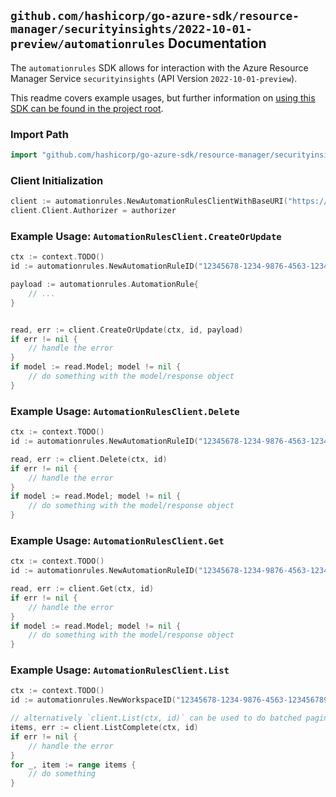 
## `github.com/hashicorp/go-azure-sdk/resource-manager/securityinsights/2022-10-01-preview/automationrules` Documentation

The `automationrules` SDK allows for interaction with the Azure Resource Manager Service `securityinsights` (API Version `2022-10-01-preview`).

This readme covers example usages, but further information on [using this SDK can be found in the project root](https://github.com/hashicorp/go-azure-sdk/tree/main/docs).

### Import Path

```go
import "github.com/hashicorp/go-azure-sdk/resource-manager/securityinsights/2022-10-01-preview/automationrules"
```


### Client Initialization

```go
client := automationrules.NewAutomationRulesClientWithBaseURI("https://management.azure.com")
client.Client.Authorizer = authorizer
```


### Example Usage: `AutomationRulesClient.CreateOrUpdate`

```go
ctx := context.TODO()
id := automationrules.NewAutomationRuleID("12345678-1234-9876-4563-123456789012", "example-resource-group", "workspaceValue", "automationRuleIdValue")

payload := automationrules.AutomationRule{
	// ...
}


read, err := client.CreateOrUpdate(ctx, id, payload)
if err != nil {
	// handle the error
}
if model := read.Model; model != nil {
	// do something with the model/response object
}
```


### Example Usage: `AutomationRulesClient.Delete`

```go
ctx := context.TODO()
id := automationrules.NewAutomationRuleID("12345678-1234-9876-4563-123456789012", "example-resource-group", "workspaceValue", "automationRuleIdValue")

read, err := client.Delete(ctx, id)
if err != nil {
	// handle the error
}
if model := read.Model; model != nil {
	// do something with the model/response object
}
```


### Example Usage: `AutomationRulesClient.Get`

```go
ctx := context.TODO()
id := automationrules.NewAutomationRuleID("12345678-1234-9876-4563-123456789012", "example-resource-group", "workspaceValue", "automationRuleIdValue")

read, err := client.Get(ctx, id)
if err != nil {
	// handle the error
}
if model := read.Model; model != nil {
	// do something with the model/response object
}
```


### Example Usage: `AutomationRulesClient.List`

```go
ctx := context.TODO()
id := automationrules.NewWorkspaceID("12345678-1234-9876-4563-123456789012", "example-resource-group", "workspaceValue")

// alternatively `client.List(ctx, id)` can be used to do batched pagination
items, err := client.ListComplete(ctx, id)
if err != nil {
	// handle the error
}
for _, item := range items {
	// do something
}
```
